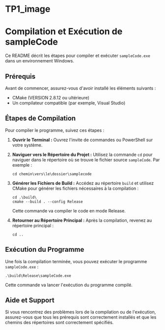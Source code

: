 # TP1_image


# Compilation et Exécution de sampleCode

Ce README décrit les étapes pour compiler et exécuter `sampleCode.exe` dans un environnement Windows.

## Prérequis

Avant de commencer, assurez-vous d'avoir installé les éléments suivants :
- CMake (VERSION 2.8.12 ou ultérieure)
- Un compilateur compatible (par exemple, Visual Studio)

## Étapes de Compilation

Pour compiler le programme, suivez ces étapes :

1. **Ouvrir le Terminal :** Ouvrez l'invite de commandes ou PowerShell sur votre système.

2. **Naviguer vers le Répertoire du Projet :** Utilisez la commande `cd` pour naviguer dans le répertoire où se trouve le fichier source `sampleCode`. Par exemple :

    ```
    cd chemin\vers\le\dossier\samplecode
    ```

3. **Générer les Fichiers de Build :** Accédez au répertoire `build` et utilisez CMake pour générer les fichiers nécessaires à la compilation :

    ```
    cd .\build\
    cmake --build . --config Release
    ```

    Cette commande va compiler le code en mode Release.

4. **Retourner au Répertoire Principal :** Après la compilation, revenez au répertoire principal :

    ```
    cd ..
    ```

## Exécution du Programme

Une fois la compilation terminée, vous pouvez exécuter le programme `sampleCode.exe` :
```
.\build\Release\sampleCode.exe
```

Cette commande va lancer l'exécution du programme compilé.

## Aide et Support

Si vous rencontrez des problèmes lors de la compilation ou de l'exécution, assurez-vous que tous les prérequis sont correctement installés et que les chemins des répertoires sont correctement spécifiés.
